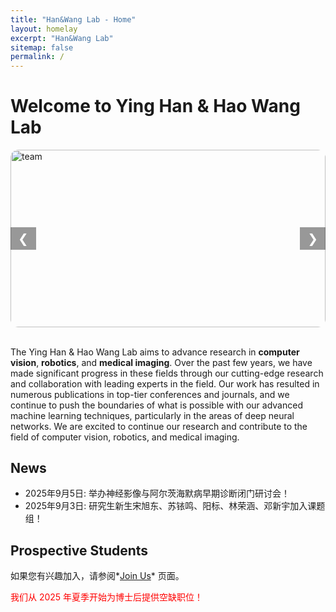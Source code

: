 ```yaml
---
title: "Han&Wang Lab - Home"
layout: homelay
excerpt: "Han&Wang Lab"
sitemap: false
permalink: /
---
```


# Welcome to Ying Han & Hao Wang Lab

<!-- 统一 16:9 轮播 -->
<style>

/* === 画框：16:9 + 圆角 === */
.carousel-dual{
  position:relative;
  max-width:100%;
  margin:auto;
  overflow:hidden;   /* 必须，让圆角把图片裁掉 */
  aspect-ratio:16 / 9;
  border-radius:12px; /* 圆角大小随意调 */
}
/* IE / 旧浏览器 fallback（如需要） */
@supports not (aspect-ratio:16/9){
  .carousel-dual{height:0; padding-bottom:56.25%;}
}

/* === 图片：铺满 + 居中裁剪 + 无边框 === */
.carousel-dual img{
  position:absolute;
  top:0; left:0;
  width:100%; height:100%;
  object-fit:cover;
  display:none;
  border:none;
  border-radius:12px; /* 与容器保持一致 */
}
.carousel-dual img.active{display:block;}

/* === 按钮 === */
.carousel-dual button{
  position:absolute;
  top:50%; transform:translateY(-50%);
  background:rgba(0,0,0,.4); color:#fff;
  border:none; padding:6px 12px; font-size:20px;
  cursor:pointer; user-select:none;
}
.carousel-dual .prev{left:0;}
.carousel-dual .next{right:0;}
</style>

<!-- === 图片容器 === -->
<div class="carousel-dual">
  <img src="{{ site.url }}{{ site.baseurl }}/images/teampic/team3.jpg" class="active" alt="team">
   <img src="{{ site.url }}{{ site.baseurl }}/images/teampic/teamall.jpg" alt="team3">
  <img src="{{ site.url }}{{ site.baseurl }}/images/teampic/team2.jpg" alt="lab">

  <button class="prev" onclick="changeD(-1)">&#10094;</button>
  <button class="next" onclick="changeD(1)">&#10095;</button>
</div>

<!-- === 轮播逻辑 === -->
<script>
(function(){
  const imgs = document.querySelectorAll('.carousel-dual img');
  let idx = 0;

  window.changeD = function(d){
    imgs[idx].classList.remove('active');
    idx = (idx + d + imgs.length) % imgs.length;
    imgs[idx].classList.add('active');
  };

  /* 自动播放 */
  setInterval(function(){ changeD(1); }, 4000);
})();
</script>

<!-- ![]({{ site.url }}{{ site.baseurl }}/images/teamall.jpg){: style="width: 150px; float: left;margin-right: 20px; border: 10px"} -->
<!-- ![]({{ site.url }}{{ site.baseurl }}/images/teampic/teamall.jpg){: style="width: 100%; border: 10px"} -->
<br>


The Ying Han & Hao Wang Lab aims to advance research in **computer vision**, **robotics**, and **medical imaging**. Over the past few years, we have made significant progress in these fields through our cutting-edge research and collaboration with leading experts in the field. Our work has resulted in numerous publications in top-tier conferences and journals, and we continue to push the boundaries of what is possible with our advanced machine learning techniques, particularly in the areas of deep neural networks. We are excited to continue our research and contribute to the field of computer vision, robotics, and medical imaging.
<br>

## News

* 2025年9月5日: 举办神经影像与阿尔茨海默病早期诊断闭门研讨会！
* 2025年9月3日: 研究生新生宋旭东、苏铱鸣、阳标、林荣涵、邓新宇加入课题组！
<!-- * Jul 02, 2021: [College of Engineering Offers Applied Machine Learning Intensive for Summer](https://news.uark.edu/articles/57146/college-of-engineering-offers-applied-machine-learning-intensive-for-summer) -->

## Prospective Students

如果您有兴趣加入，请参阅*[Join Us](recruitment)* 页面。

<p style="color:red;">我们从 2025 年夏季开始为博士后提供空缺职位！</p>
